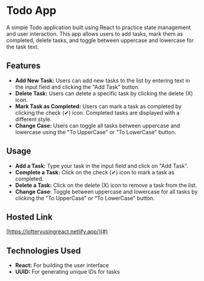 # Todo App

A simple Todo application built using React to practice state management and user interaction. This app allows users to add tasks, mark them as completed, delete tasks, and toggle between uppercase and lowercase for the task text.

## Features

- **Add New Task:** Users can add new tasks to the list by entering text in the input field and clicking the "Add Task" button.
- **Delete Task:** Users can delete a specific task by clicking the delete (X) icon.
- **Mark Task as Completed:** Users can mark a task as completed by clicking the check (✔) icon. Completed tasks are displayed with a different style.
- **Change Case:** Users can toggle all tasks between uppercase and lowercase using the "To UpperCase" or "To LowerCase" button.

## Usage

- **Add a Task:** Type your task in the input field and click on "Add Task".
- **Complete a Task:** Click on the check (✔) icon to mark a task as completed.
- **Delete a Task:** Click on the delete (X) icon to remove a task from the list.
- **Change Case:** Toggle between uppercase and lowercase for all tasks by clicking the "To UpperCase" or "To LowerCase" button.

## Hosted Link

[https://lotteryusingreact.netlify.app/](#)  


## Technologies Used

- **React:** For building the user interface
- **UUID:** For generating unique IDs for tasks
